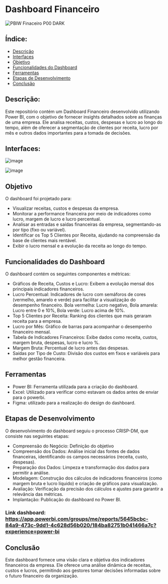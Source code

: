 # Dashboard Financeiro
![PBIW Finaceiro P00 DARK](https://github.com/user-attachments/assets/e8f784a4-6809-4242-bd87-99a8cd8fb1d7)

## Índice:

- [Descrição](#descrição)
- [Interfaces](#interfaces)
- [Objetivo](#objetivo)
- [Funcionalidades do Dashboard](#funcionalidades-do-dashboard)
- [Ferramentas](#ferramentas)
- [Etapas de Desenvolvimento](#etapas-de-desenvolvimento)
- [Conclusão](#conclusão)

## Descrição:
Este repositório contém um Dashboard Financeiro desenvolvido utilizando Power BI, com o objetivo de fornecer insights detalhados sobre as finanças de uma empresa. Ele analisa receitas, custos, despesas e lucro ao longo do tempo, além de oferecer a segmentação de clientes por receita, lucro por mês e outros dados importantes para a tomada de decisões.

## Interfaces:

![image](https://github.com/user-attachments/assets/19ce565e-214a-4e9a-8885-1dc34f881486)

![image](https://github.com/user-attachments/assets/06467a0a-8339-404d-a63c-2bc003658bc8)

## Objetivo
O dashboard foi projetado para:

- Visualizar receitas, custos e despesas da empresa.
- Monitorar a performance financeira por meio de indicadores como lucro, margem de lucro e lucro percentual.
- Analisar as entradas e saídas financeiras da empresa, segmentando-as por tipo (fixo ou variável).
- Identificar os Top 5 Clientes por Receita, ajudando na compreensão da base de clientes mais rentável.
- Exibir o lucro mensal e a evolução da receita ao longo do tempo.

## Funcionalidades do Dashboard
O dashboard contém os seguintes componentes e métricas:

- Gráficos de Receita, Custos e Lucro: Exibem a evolução mensal dos principais indicadores financeiros.
- Lucro Percentual: Indicadores de lucro com semáforos de cores (vermelho, amarelo e verde) para facilitar a visualização do desempenho financeiro. Bola vermelha: Lucro negativo, Bola amarela: Lucro entre 0 e 10%, Bola verde: Lucro acima de 10%.
- Top 5 Clientes por Receita: Ranking dos clientes que mais geraram receita para a empresa.
- Lucro por Mês: Gráfico de barras para acompanhar o desempenho financeiro mensal.
- Tabela de Indicadores Financeiros: Exibe dados como receita, custos, margem bruta, despesas, lucro e lucro %.
- Margem Bruta: Percentual de lucro antes das despesas.
- Saídas por Tipo de Custo: Divisão dos custos em fixos e variáveis para melhor gestão financeira.

## Ferramentas
- Power BI: Ferramenta utilizada para a criação do dashboard.
- Excel: Utilizado para verificar como estavam os dados antes de enviar para o powerbi.
- Figma: utilizado para a realização do design do dashboard.

## Etapas de Desenvolvimento

O desenvolvimento do dashboard seguiu o processo CRISP-DM, que consiste nas seguintes etapas:

- Compreensão do Negócio: Definição do objetivo
- Compreensão dos Dados: Análise inicial das fontes de dados financeiras, identificando os campos necessários (receita, custo, despesas).
- Preparação dos Dados: Limpeza e transformação dos dados para permitir a análise.
- Modelagem: Construção dos cálculos de indicadores financeiros (como margem bruta e lucro líquido) e criação de gráficos para visualização.
- Avaliação: Verificação da precisão dos cálculos e ajustes para garantir a relevância das métricas.
- Implantação: Publicação do dashboard no Power BI.

### Link dashboard: https://app.powerbi.com/groups/me/reports/5645bcbc-84a9-473c-9dd1-4c628d56b020/184ba82751b041466a7c?experience=power-bi

## Conclusão
Este dashboard fornece uma visão clara e objetiva dos indicadores financeiros da empresa. Ele oferece uma análise dinâmica de receitas, custos e lucros, permitindo aos gestores tomar decisões informadas sobre o futuro financeiro da organização.
